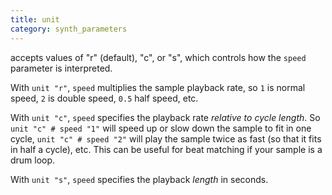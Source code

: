 ```yaml
---
title: unit
category: synth_parameters
---
```

accepts values of "r" (default), "c", or "s", which controls how the `speed` parameter is interpreted.

With `unit "r"`, `speed` multiplies the sample playback rate, so `1` is normal speed, `2` is double speed, `0.5` half
speed, etc.

With `unit "c"`, `speed` specifies the playback rate *relative to cycle length*.  So `unit "c" # speed "1"` will speed up or 
slow down the sample to fit in one cycle, `unit "c" # speed "2"` will play the sample twice as fast (so that it fits in half
a cycle), etc.  This can be useful for beat matching if your sample is a drum loop.

With `unit "s"`, `speed` specifies the playback *length* in seconds.
